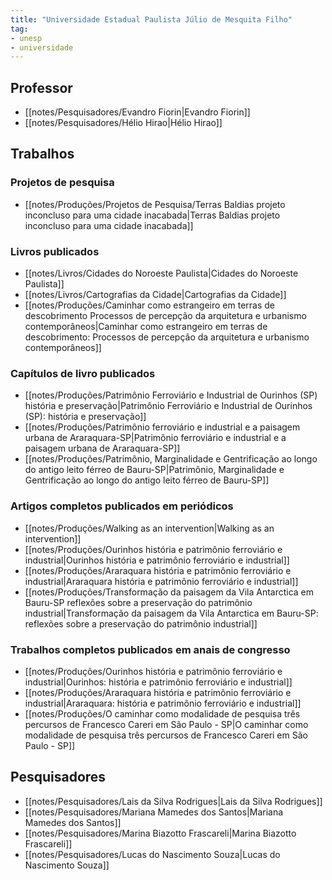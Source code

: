 ```yaml
---
title: "Universidade Estadual Paulista Júlio de Mesquita Filho"
tag:
- unesp
- universidade
---
```


## Professor
- [[notes/Pesquisadores/Evandro Fiorin|Evandro Fiorin]]
- [[notes/Pesquisadores/Hélio Hirao|Hélio Hirao]]

## Trabalhos

### Projetos de pesquisa
- [[notes/Produções/Projetos de Pesquisa/Terras Baldias projeto inconcluso para uma cidade inacabada|Terras Baldias projeto inconcluso para uma cidade inacabada]]

### Livros publicados
- [[notes/Livros/Cidades do Noroeste Paulista|Cidades do Noroeste Paulista]]
- [[notes/Livros/Cartografias da Cidade|Cartografias da Cidade]]
- [[notes/Produções/Caminhar como estrangeiro em terras de descobrimento Processos de percepção da arquitetura e urbanismo contemporâneos|Caminhar como estrangeiro em terras de descobrimento: Processos de percepção da arquitetura e urbanismo contemporâneos]]

### Capítulos de livro publicados
- [[notes/Produções/Patrimônio Ferroviário e Industrial de Ourinhos (SP) história e preservação|Patrimônio Ferroviário e Industrial de Ourinhos (SP): história e preservação]]
- [[notes/Produções/Patrimônio ferroviário e industrial e a paisagem urbana de Araraquara-SP|Patrimônio ferroviário e industrial e a paisagem urbana de Araraquara-SP]]
- [[notes/Produções/Patrimônio, Marginalidade e Gentrificação ao longo do antigo leito férreo de Bauru-SP|Patrimônio, Marginalidade e Gentrificação ao longo do antigo leito férreo de Bauru-SP]]

 ### Artigos completos publicados em periódicos
- [[notes/Produções/Walking as an intervention|Walking as an intervention]]
- [[notes/Produções/Ourinhos história e patrimônio ferroviário e industrial|Ourinhos história e patrimônio ferroviário e industrial]]
- [[notes/Produções/Araraquara história e patrimônio ferroviário e industrial|Araraquara história e patrimônio ferroviário e industrial]]
- [[notes/Produções/Transformação da paisagem da Vila Antarctica em Bauru-SP reflexões sobre a preservação do patrimônio industrial|Transformação da paisagem da Vila Antarctica em Bauru-SP: reflexões sobre a preservação do patrimônio industrial]]

### Trabalhos completos publicados em anais de congresso
- [[notes/Produções/Ourinhos história e patrimônio ferroviário e industrial|Ourinhos: história e patrimônio ferroviário e industrial]]
- [[notes/Produções/Araraquara história e patrimônio ferroviário e industrial|Araraquara: história e patrimônio ferroviário e industrial]]
- [[notes/Produções/O caminhar como modalidade de pesquisa três percursos de Francesco Careri em São Paulo - SP|O caminhar como modalidade de pesquisa três percursos de Francesco Careri em São Paulo - SP]]


## Pesquisadores
- [[notes/Pesquisadores/Lais da Silva Rodrigues|Lais da Silva Rodrigues]]
- [[notes/Pesquisadores/Mariana Mamedes dos Santos|Mariana Mamedes dos Santos]]
- [[notes/Pesquisadores/Marina Biazotto Frascareli|Marina Biazotto Frascareli]]
- [[notes/Pesquisadores/Lucas do Nascimento Souza|Lucas do Nascimento Souza]]